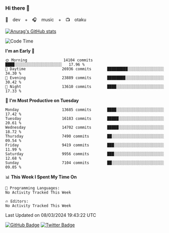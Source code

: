 ### Hi there 👋

🚀　dev　+　🎧　music　+　📺　otaku


[![Anurag's GitHub stats](https://github-readme-stats.vercel.app/api?username=koheitasaka&count_private=true&show_icons=true&theme=monokai)](https://github.com/koheitasaka/github-readme-stats)

<!--START_SECTION:waka-->
![Code Time](http://img.shields.io/badge/Code%20Time-1%2C161%20hrs%2023%20mins-blue)

**I'm an Early 🐤** 

```text
🌞 Morning                14104 commits       ████░░░░░░░░░░░░░░░░░░░░░   17.96 % 
🌆 Daytime                26936 commits       █████████░░░░░░░░░░░░░░░░   34.30 % 
🌃 Evening                23889 commits       ████████░░░░░░░░░░░░░░░░░   30.42 % 
🌙 Night                  13610 commits       ████░░░░░░░░░░░░░░░░░░░░░   17.33 % 
```
📅 **I'm Most Productive on Tuesday** 

```text
Monday                   13685 commits       ████░░░░░░░░░░░░░░░░░░░░░   17.42 % 
Tuesday                  16183 commits       █████░░░░░░░░░░░░░░░░░░░░   20.61 % 
Wednesday                14702 commits       █████░░░░░░░░░░░░░░░░░░░░   18.72 % 
Thursday                 7490 commits        ██░░░░░░░░░░░░░░░░░░░░░░░   09.54 % 
Friday                   9419 commits        ███░░░░░░░░░░░░░░░░░░░░░░   11.99 % 
Saturday                 9956 commits        ███░░░░░░░░░░░░░░░░░░░░░░   12.68 % 
Sunday                   7104 commits        ██░░░░░░░░░░░░░░░░░░░░░░░   09.05 % 
```


📊 **This Week I Spent My Time On** 

```text
💬 Programming Languages: 
No Activity Tracked This Week

🔥 Editors: 
No Activity Tracked This Week
```


 Last Updated on 08/03/2024 19:43:22 UTC
<!--END_SECTION:waka-->

[![GitHub Badge](https://img.shields.io/badge/GitHub-100000?style=for-the-badge&logo=github&logoColor=white)](https://github.com/koheitasaka)
[![Twitter Badge](https://img.shields.io/badge/Twitter-1DA1F2?style=for-the-badge&logo=twitter&logoColor=white)](https://twitter.com/sleep_asleep_)
